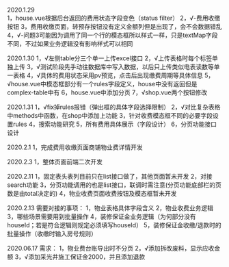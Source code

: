 2020.1.29   
1，house.vue根据后台返回的费用状态字段变色（status filter）
2，√-费用收缴按钮
3，费用收缴页面，转预存按钮没有定义金额列但是出现了，会不会数据错乱
4，√-问题3可能因为调用了同一个行的模态框所以样式一样，只是textMap字段不同，不过如果业务逻辑没有影响样式可以相同

2020.1.30
1，√左侧table分三个单一上传excel接口
2，√上传表格时每个标签单独上传
3，√测试阶段先手动往数据库中写入数据，以后只上传类似电表读数等单一表格
4，√具体的费用状态采用pv预览，点击后出现缴费周期等具体信息
5，√house.vue中模态框部分有一个rules字段定义，house中没有返回但是complex-table中有
6，house.vue中添加分页
7，√shop.vue两个按钮修改

2020.1.31
1，√fix掉rules报错（弹出框的具体字段选择限制）
2，√对比复杂表格中methods中函数，在shop中添加上功能
3，针对收费模态框不同的必要字段设置rules
4，搜索功能研究
5，所有费用具体展示（字段设计）
6，分页功能接口设计

2020.2.1
1，完成费用收缴页面商铺物业费详情开发

2020.2.3
1，整体页面前端二次开发

2020.2.11
1，固定表头表列目前只在list接口做了，其他页面暂未开发
2，对接search功能
3，分页功能调用的也是list接口，联调时需注意(分页功能底部栏的页数是由total决定的)
4，物业收费页面收费按钮及模态框暂未开发

2020.2.13
需要对接的事项：
1，物业表格具体字段含义
2，物业收费业务逻辑
3，哪些场景需要用到批量操作
4，装修保证金业务逻辑（为何部分没有houseId；若是符合逻辑则规定必须填写houseId）
5，装修保证金收缴/退款时的批量操作（收缴时输入房号规则）






2020.06.17
需求：
1，物业费台账导出时不分页
2，√添加拆改废料，显示应收金额
3，√添加采光井施工保证金2000，并且添加退款